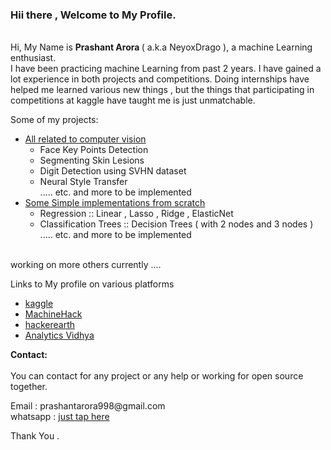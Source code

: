 
### Hii there , Welcome to My Profile.
<br>
Hi, My Name is <b> Prashant Arora </b> ( a.k.a NeyoxDrago ), a machine Learning enthusiast.
<br>
I have been practicing machine Learning from past 2 years. I have gained a lot experience in both  projects and competitions.
Doing internships have helped me learned various new things , but the things that participating in competitions at kaggle have taught me is just unmatchable.
<p>
    
Some of my projects:
<p>
<ul>  
<li><a href="https://github.com/NeyoxDrago/Computer-Vision-Projects"> All related to computer vision </a>
    <ul>
        <li> Face Key Points Detection
        <li> Segmenting Skin Lesions
        <li> Digit Detection using SVHN dataset
        <li> Neural Style Transfer
         <br>
            ..... etc. and more to be implemented
    </ul>
<li><a href="https://github.com/NeyoxDrago/Algorithms-from-Scratch"> Some Simple implementations from scratch </a>
    <ul>
        <li> Regression :: Linear , Lasso , Ridge , ElasticNet
        <li> Classification Trees :: Decision Trees ( with 2 nodes and 3 nodes ) 
         <br>
            ..... etc. and more to be implemented
    </ul>
</ul>
<br>
working on more others currently ....

<p>
Links to My profile on various platforms
<ul>

<li> <a href="https://www.kaggle.com/prashantarorat"> kaggle </a></li>
<li> <a href="https://www.machinehack.com/user/profile/ui/5f0174dadd6f62425b40af8a#">MachineHack</a></li>
<li> <a href="https://www.hackerearth.com/@Prashant001">hackerearth</a></li>
<li> <a href="https://www.analyticsvidhya.com/user/prashant@AV">Analytics Vidhya</a></li>

</ul>
</p>

<b>Contact:</b>
<br>  
You can contact for any project or any help or working for open source  together. 
<p>
    Email : prashantarora998@gmail.com
    <br>
    whatsapp : <a href="https://api.whatsapp.com/send?phone=8630831390">just tap here</a>
</p>

Thank You .
